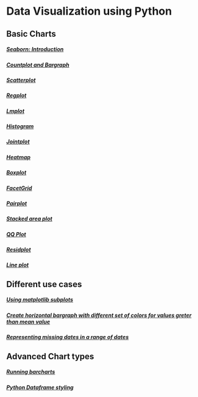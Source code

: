 # Data Visualization using Python


## Basic Charts

##### [Seaborn: Introduction](https://nbviewer.jupyter.org/github/jeswingeorge/Python-DS-notes/blob/master/Seaborn/Seaborn%20Intro.ipynb)
##### [Countplot and Bargraph](https://nbviewer.jupyter.org/github/jeswingeorge/Python-DS-notes/blob/master/Seaborn/1.%20Bargraph.ipynb)
##### [Scatterplot](https://nbviewer.jupyter.org/github/jeswingeorge/Python-DS-notes/blob/master/Seaborn/2.%20Scatterplot.ipynb)
##### [Regplot](https://nbviewer.jupyter.org/github/jeswingeorge/Python-DS-notes/blob/master/Seaborn/3.%20Regplot.ipynb)
##### [Lmplot](https://nbviewer.jupyter.org/github/jeswingeorge/Python-DS-notes/blob/master/Seaborn/4.%20lmplot.ipynb)
##### [Histogram](https://nbviewer.jupyter.org/github/jeswingeorge/Python-DS-notes/blob/master/Seaborn/5.%20Histogram.ipynb)
##### [Jointplot](https://nbviewer.jupyter.org/github/jeswingeorge/Python-DS-notes/blob/master/Seaborn/6.%20Jointplot.ipynb)
##### [Heatmap](https://nbviewer.jupyter.org/github/jeswingeorge/Python-DS-notes/blob/master/Seaborn/7.Heatmap.ipynb)
##### [Boxplot](https://nbviewer.jupyter.org/github/jeswingeorge/Python-DS-notes/blob/master/Seaborn/8.Boxplot.ipynb)
##### [FacetGrid](https://nbviewer.jupyter.org/github/jeswingeorge/Python-DS-notes/blob/master/Seaborn/9.%20FacetGrid.ipynb)
##### [Pairplot](https://nbviewer.jupyter.org/github/jeswingeorge/Python-DS-notes/blob/master/Seaborn/10.%20Pairplot.ipynb)
##### [Stacked area plot](https://nbviewer.jupyter.org/github/jeswingeorge/Python-DS-notes/blob/master/Miscellaneous/Stacked%20area%20plots.ipynb)
##### [QQ Plot](https://nbviewer.jupyter.org/github/jeswingeorge/Python-DS-notes/blob/master/Seaborn/QQ-plot.ipynb)
##### [Residplot](https://nbviewer.jupyter.org/github/jeswingeorge/Python-DS-notes/blob/master/Seaborn/11.residplot.ipynb)
##### [Line plot](https://nbviewer.jupyter.org/github/jeswingeorge/Python-DS-notes/blob/master/Seaborn/12.Line_plot.ipynb)


## Different use cases

##### [Using matplotlib subplots](https://nbviewer.jupyter.org/github/jeswingeorge/Python-DS-notes/blob/master/Miscellaneous/using_sub-plots.ipynb)
##### [Create horizontal bargraph with different set of colors for values greter than mean value](https://nbviewer.jupyter.org/github/jeswingeorge/Python-DS-notes/blob/master/Miscellaneous/Conditional%20coloring%20of%20bargraphs.ipynb)
##### [Representing missing dates in a range of dates](https://nbviewer.jupyter.org/github/jeswingeorge/Python-DS-notes/blob/master/Miscellaneous/Diagram%20to%20show%20missing%20dates%20in%20data.ipynb)

## Advanced Chart types

##### [Running barcharts](https://nbviewer.jupyter.org/github/jeswingeorge/Working-with-COVID-data/blob/master/running_bar_chart.ipynb)
##### [Python Dataframe styling](https://nbviewer.jupyter.org/github/jeswingeorge/Python-DS-notes/blob/master/Advanced%20charts/Dataframe%20styling.ipynb)